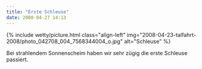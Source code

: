 ```yaml
---
title: "Erste Schleuse"
date: 2008-04-27 14:13
---
```


{% include wetty/picture.html class="align-left" img="2008-04-23-talfahrt-2008/photo_042708_004_7568344004_o.jpg" alt="Schleuse" %}


Bei strahlendem Sonnenscheim haben wir sehr zügig die erste Schleuse passiert.
